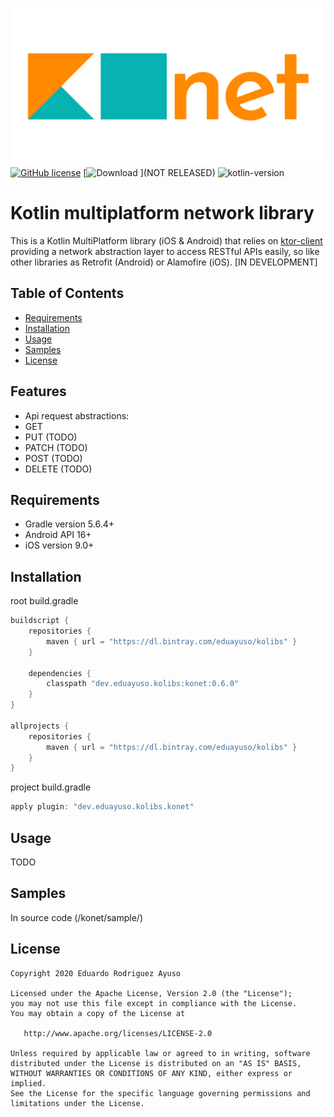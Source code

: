 ![moko-network](img/konet-logo.png)  
[![GitHub license](https://img.shields.io/badge/license-Apache%20License%202.0-blue.svg?style=flat)](http://www.apache.org/licenses/LICENSE-2.0) [![Download](https://api.bintray.com/packages/eduayuso/kolibs/konet/images/download.svg) ](NOT RELEASED) ![kotlin-version](https://img.shields.io/badge/kotlin-1.3.70-orange)

# Kotlin multiplatform network library
This is a Kotlin MultiPlatform library (iOS & Android) that relies on [ktor-client](https://github.com/ktorio/ktor) providing a network abstraction layer to access RESTful APIs easily, so like other libraries as Retrofit (Android) or Alamofire (iOS).
[IN DEVELOPMENT]

## Table of Contents
- [Requirements](#requirements)
- [Installation](#installation)
- [Usage](#usage)
- [Samples](#samples)
- [License](#license)

## Features
- Api request abstractions:
- GET
- PUT (TODO)
- PATCH (TODO)
- POST (TODO)
- DELETE (TODO)

## Requirements
- Gradle version 5.6.4+
- Android API 16+
- iOS version 9.0+

## Installation
root build.gradle  
```groovy
buildscript {
    repositories {
        maven { url = "https://dl.bintray.com/eduayuso/kolibs" }
    }

    dependencies {
        classpath "dev.eduayuso.kolibs:konet:0.6.0"
    }
}

allprojects {
    repositories {
        maven { url = "https://dl.bintray.com/eduayuso/kolibs" }
    }
}
```

project build.gradle
```groovy
apply plugin: "dev.eduayuso.kolibs.konet"
```

## Usage
TODO

## Samples
In source code (/konet/sample/)

## License
        
    Copyright 2020 Eduardo Rodriguez Ayuso
    
    Licensed under the Apache License, Version 2.0 (the "License");
    you may not use this file except in compliance with the License.
    You may obtain a copy of the License at
    
       http://www.apache.org/licenses/LICENSE-2.0
    
    Unless required by applicable law or agreed to in writing, software
    distributed under the License is distributed on an "AS IS" BASIS,
    WITHOUT WARRANTIES OR CONDITIONS OF ANY KIND, either express or implied.
    See the License for the specific language governing permissions and
    limitations under the License.
